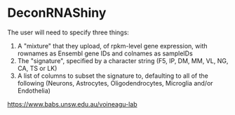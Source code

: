 # DeconRNAShiny

The user will need to specify three things:

1. A "mixture" that they upload, of rpkm-level gene expression, with rownames as Ensembl gene IDs and colnames as sampleIDs
2. The "signature", specified by a character string (F5, IP, DM, MM, VL, NG, CA, TS or LK)
3. A list of columns to subset the signature to, defaulting to all of the following (Neurons, Astrocytes, Oligodendrocytes, Microglia and/or Endothelia) 

https://www.babs.unsw.edu.au/voineagu-lab
